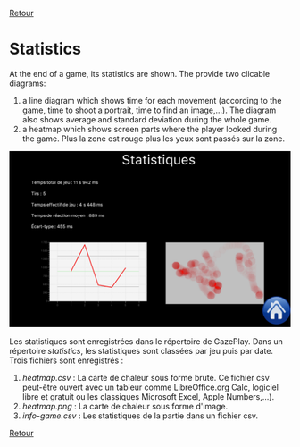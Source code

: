 [Retour](README-en.md)

# Statistics

At the end of a game, its statistics are shown. The provide two clicable diagrams:
1) a line diagram which shows time for each movement (according to the game, time to shoot a portrait, time to find an image,...). The diagram also shows average and standard deviation during the whole game.
2) a heatmap which shows screen parts where the player looked during the game. Plus la zone est rouge plus les yeux sont passés sur la zone. 

![Statistiques](images/statistics.jpg) 

Les statistiques sont enregistrées dans le répertoire de GazePlay. Dans un répertoire *statistics*, les statistiques sont classées par jeu puis par date. Trois fichiers sont enregistrés :
1) *heatmap.csv* : La carte de chaleur sous forme brute. Ce fichier csv peut-être ouvert avec un tableur comme LibreOffice.org Calc, logiciel libre et gratuit ou les classiques Microsoft Excel, Apple Numbers,...).
2) *heatmap.png* : La carte de chaleur sous forme d'image.
3) *info-game.csv* : Les statistiques de la partie dans un fichier csv.

[Retour](README-en.md) 